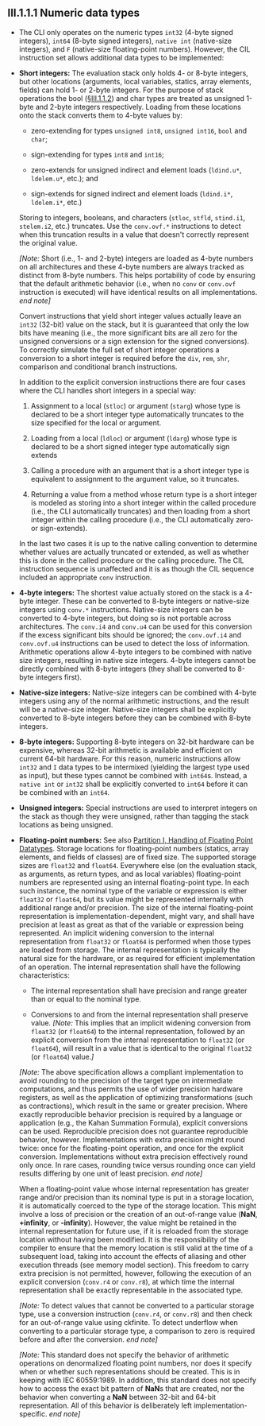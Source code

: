 ## III.1.1.1 Numeric data types

 * The CLI only operates on the numeric types `int32` (4-byte signed integers), `int64` (8-byte signed integers), `native int` (native-size integers), and `F` (native-size floating-point numbers). However, the CIL instruction set allows additional data types to be implemented:

 * **Short integers:** The evaluation stack only holds 4- or 8-byte integers, but other locations (arguments, local variables, statics, array elements, fields) can hold 1- or 2-byte integers. For the purpose of stack operations the bool (§[III.1.1.2](#todo-missing-hyperlink)) and char types are treated as unsigned 1-byte and 2-byte integers respectively. Loading from these locations onto the stack converts them to 4-byte values by:

   * zero-extending for types `unsigned int8`, `unsigned int16`, `bool` and `char`;

   * sign-extending for types `int8` and `int16`;

   * zero-extends for unsigned indirect and element loads (`ldind.u*`, `ldelem.u*`, etc.); and

   * sign-extends for signed indirect and element loads (`ldind.i*`, `ldelem.i*`, etc.)

   Storing to integers, booleans, and characters (`stloc`, `stfld`, `stind.i1`, `stelem.i2`, etc.) truncates. Use the `conv.ovf.*` instructions to detect when this truncation results in a value that doesn't correctly represent the original value.

   _[Note:_ Short (i.e., 1- and 2-byte) integers are loaded as 4-byte numbers on all architectures and these 4-byte numbers are always tracked as distinct from 8-byte numbers. This helps portability of code by ensuring that the default arithmetic behavior (i.e., when no `conv` or `conv.ovf` instruction is executed) will have identical results on all implementations. _end note]_

   Convert instructions that yield short integer values actually leave an `int32` (32-bit) value on the stack, but it is guaranteed that only the low bits have meaning (i.e., the more significant bits are all zero for the unsigned conversions or a sign extension for the signed conversions). To correctly simulate the full set of short integer operations a conversion to a short integer is required before the `div`, `rem`, `shr`, comparison and conditional branch instructions.

   In addition to the explicit conversion instructions there are four cases where the CLI handles short integers in a special way:

      1. Assignment to a local (`stloc`) or argument (`starg`) whose type is declared to be a short integer type automatically truncates to the size specified for the local or argument.

      2. Loading from a local (`ldloc`) or argument (`ldarg`) whose type is declared to be a short signed integer type automatically sign extends

      3. Calling a procedure with an argument that is a short integer type is equivalent to assignment to the argument value, so it truncates.

      4. Returning a value from a method whose return type is a short integer is modeled as storing into a short integer within the called procedure (i.e., the CLI automatically truncates) and then loading from a short integer within the calling procedure (i.e., the CLI automatically zero- or sign-extends).

   In the last two cases it is up to the native calling convention to determine whether values are actually truncated or extended, as well as whether this is done in the called procedure or the calling procedure. The CIL instruction sequence is unaffected and it is as though the CIL sequence included an appropriate `conv` instruction.

 * **4-byte integers:** The shortest value actually stored on the stack is a 4-byte integer. These can be converted to 8-byte integers or native-size integers using `conv.*` instructions. Native-size integers can be converted to 4-byte integers, but doing so is not portable across architectures. The `conv.i4` and `conv.u4` can be used for this conversion if the excess significant bits should be ignored; the `conv.ovf.i4` and `conv.ovf.u4` instructions can be used to detect the loss of information. Arithmetic operations allow 4-byte integers to be combined with native size integers, resulting in native size integers. 4-byte integers cannot be directly combined with 8-byte integers (they shall be converted to 8-byte integers first).

 * **Native-size integers:** Native-size integers can be combined with 4-byte integers using any of the normal arithmetic instructions, and the result will be a native-size integer. Native-size integers shall be explicitly converted to 8-byte integers before they can be combined with 8-byte integers.

 * **8-byte integers:** Supporting 8-byte integers on 32-bit hardware can be expensive, whereas 32-bit arithmetic is available and efficient on current 64-bit hardware. For this reason, numeric instructions allow `int32` and `I` data types to be intermixed (yielding the largest type used as input), but these types cannot be combined with `int64`s. Instead, a `native int` or `int32` shall be explicitly converted to `int64` before it can be combined with an `int64`.

 * **Unsigned integers:** Special instructions are used to interpret integers on the stack as though they were unsigned, rather than tagging the stack locations as being unsigned.

 * **Floating-point numbers:** See also [Partition I, Handling of Floating Point Datatypes](#todo-missing-hyperlink). Storage locations for floating-point numbers (statics, array elements, and fields of classes) are of fixed size. The supported storage sizes are `float32` and `float64`. Everywhere else (on the evaluation stack, as arguments, as return types, and as local variables) floating-point numbers are represented using an internal floating-point type. In each such instance, the nominal type of the variable or expression is either `float32` or `float64`, but its value might be represented internally with additional range and/or precision. The size of the internal floating-point representation is implementation-dependent, might vary, and shall have precision at least as great as that of the variable or expression being represented. An implicit widening conversion to the internal representation from `float32` or `float64` is performed when those types are loaded from storage. The internal representation is typically the natural size for the hardware, or as required for efficient implementation of an operation. The internal representation shall have the following characteristics:

     * The internal representation shall have precision and range greater than or equal to the nominal type.

     * Conversions to and from the internal representation shall preserve value. _[Note:_ This implies that an implicit widening conversion from `float32` (or `float64`) to the internal representation, followed by an explicit conversion from the internal representation to `float32` (or `float64`), will result in a value that is identical to the original `float32` (or `float64`) value._]_

   _[Note:_ The above specification allows a compliant implementation to avoid rounding to the precision of the target type on intermediate computations, and thus permits the use of wider precision hardware registers, as well as the application of optimizing transformations (such as contractions), which result in the same or greater precision. Where exactly reproducible behavior precision is required by a language or application (e.g., the Kahan Summation Formula), explicit conversions can be used. Reproducible precision does not guarantee reproducible behavior, however. Implementations with extra precision might round twice: once for the floating-point operation, and once for the explicit conversion. Implementations without extra precision effectively round only once.  In rare cases, rounding twice versus rounding once can yield results differing by one unit of least precision. _end note]_

   When a floating-point value whose internal representation has greater range and/or precision than its nominal type is put in a storage location, it is automatically coerced to the type of the storage location. This might involve a loss of precision or the creation of an out-of-range value (**NaN**, **+infinity**, or **-infinity**). However, the value might be retained in the internal representation for future use, if it is reloaded from the storage location without having been modified. It is the responsibility of the compiler to ensure that the memory location is still valid at the time of a subsequent load, taking into account the effects of aliasing and other execution threads (see memory model section). This freedom to carry extra precision is not permitted, however, following the execution of an explicit conversion (`conv.r4` or `conv.r8`), at which time the internal representation shall be exactly representable in the associated type.

   _[Note:_ To detect values that cannot be converted to a particular storage type, use a conversion instruction (`conv.r4`, or `conv.r8`) and then check for an out-of-range value using ckfinite. To detect underflow when converting to a particular storage type, a comparison to zero is required before and after the conversion. _end note]_

   _[Note:_ This standard does not specify the behavior of arithmetic operations on denormalized floating point numbers, nor does it specify when or whether such representations should be created. This is in keeping with IEC 60559:1989. In addition, this standard does not specify how to access the exact bit pattern of **NaN**s that are created, nor the behavior when converting a **NaN** between 32-bit and 64-bit representation. All of this behavior is deliberately left implementation-specific. _end note]_
